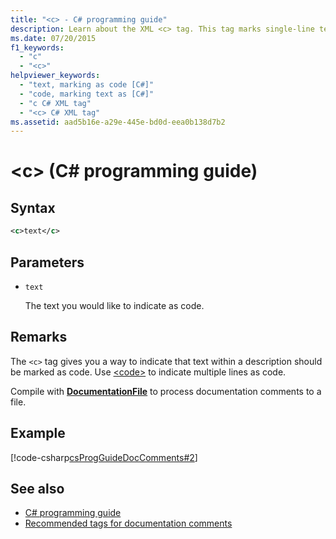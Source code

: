 ```yaml
---
title: "<c> - C# programming guide"
description: Learn about the XML <c> tag. This tag marks single-line text in a description as code, while <code> indicates multiple lines.
ms.date: 07/20/2015
f1_keywords:
  - "c"
  - "<c>"
helpviewer_keywords:
  - "text, marking as code [C#]"
  - "code, marking text as [C#]"
  - "c C# XML tag"
  - "<c> C# XML tag"
ms.assetid: aad5b16e-a29e-445e-bd0d-eea0b138d7b2
---
```

# \<c> (C# programming guide)

## Syntax

```xml
<c>text</c>
```

## Parameters

- `text`

  The text you would like to indicate as code.

## Remarks

The `<c>` tag gives you a way to indicate that text within a description should be marked as code. Use [\<code>](./code.md) to indicate multiple lines as code.

Compile with [**DocumentationFile**](../../language-reference/compiler-options/output.md#documentationfile) to process documentation comments to a file.

## Example

[!code-csharp[csProgGuideDocComments#2](~/samples/snippets/csharp/VS_Snippets_VBCSharp/csProgGuideDocComments/CS/DocComments.cs#2)]
  
## See also

- [C# programming guide](../index.md)
- [Recommended tags for documentation comments](./recommended-tags-for-documentation-comments.md)
